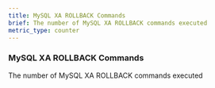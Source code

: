 ```yaml
---
title: MySQL XA ROLLBACK Commands
brief: The number of MySQL XA ROLLBACK commands executed
metric_type: counter
---
```

### MySQL XA ROLLBACK Commands

The number of MySQL XA ROLLBACK commands executed
